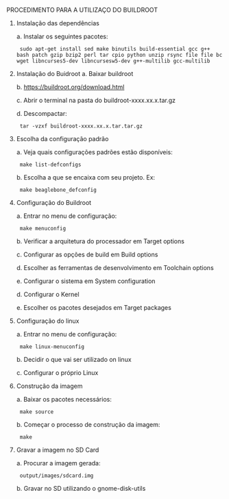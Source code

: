 PROCEDIMENTO PARA A UTILIZAÇO DO BUILDROOT
 
1. Instalação das dependências


	a. Instalar os seguintes pacotes:
  
		sudo apt-get install sed make binutils build-essential gcc g++ bash patch gzip bzip2 perl tar cpio python unzip rsync file file bc wget libncurses5-dev libncursesw5-dev g++-multilib gcc-multilib 

2. Instalação do Buidroot
	a. Baixar buildroot
  
	b. https://buildroot.org/download.html
	
	c. Abrir o terminal na pasta do buildroot-xxxx.xx.x.tar.gz
  
	d. Descompactar:
  
		tar -vzxf buildroot-xxxx.xx.x.tar.tar.gz

3. Escolha da configuração padrão

	a. Veja quais configurações padrões estão disponíveis:
  
		make list-defconfigs
    
	b. Escolha a que se encaixa com seu projeto. Ex:
  
		make beaglebone_defconfig

4. Configuração do Buildroot

	a. Entrar no menu de configuração:
  
		make menuconfig
    
	b. Verificar a arquitetura do processador em Target options
  
	c. Configurar as opções de build em Build options
  
	d. Escolher as ferramentas de desenvolvimento em Toolchain options
  
	e. Configurar o sistema em System configuration
  
	d. Configurar o Kernel
  
	e. Escolher os pacotes desejados em Target packages

5. Configuração do linux

	a. Entrar no menu de configuração:
  
		make linux-menuconfig
    
	b. Decidir o que vai ser utilizado on linux
  
	c. Configurar o próprio Linux

6. Construção da imagem

	a. Baixar os pacotes necessários:
  
		make source
    
	b. Começar o processo de construção da imagem:
  
		make

7. Gravar a imagem no SD Card

	a. Procurar a imagem gerada:
  
		output/images/sdcard.img
    
	b. Gravar no SD utilizando o gnome-disk-utils
 
